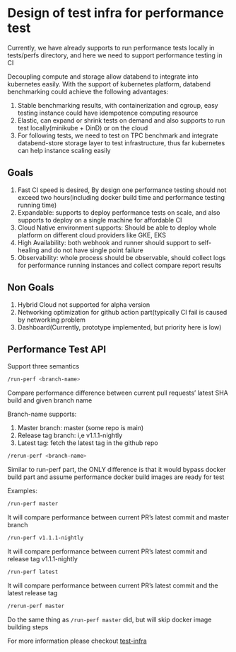 # Design of test infra for performance test

Currently, we have already supports to run performance tests locally in tests/perfs directory, and here we need to support performance testing in CI

Decoupling compute and storage allow databend to integrate into kubernetes easily.
With the support of kubernetes platform, databend benchmarking could achieve the following advantages:
1. Stable benchmarking results, with containerization and cgroup, easy testing instance could have idempotence computing resource
2. Elastic, can expand or shrink tests on demand and also supports to run test locally(minikube + DinD) or on the cloud
3. For following tests, we need to test on TPC benchmark and integrate databend-store storage layer to test infrastructure, thus far kubernetes can help instance scaling easily

## Goals

1. Fast CI speed is desired, By design one performance testing should not exceed two hours(including docker build time and performance testing running time)
2. Expandable: supports to deploy performance tests on scale, and also supports to deploy on a single machine for affordable CI
3. Cloud Native environment supports: Should be able to deploy whole platform on different cloud providers like GKE, EKS
4. High Availability: both webhook and runner should support to self-healing and do not have single point failure
5. Observability: whole process should be observable, should collect logs for performance running instances and collect compare report results

## Non Goals

1. Hybrid Cloud not supported for alpha version
2. Networking optimization for github action part(typically CI fail is caused by networking problem
3. Dashboard(Currently, prototype implemented, but priority here is low)

## Performance Test API

Support three semantics

```bash
/run-perf <branch-name>
```

Compare performance difference between current pull requests’ latest SHA build and given branch name

Branch-name supports:
1. Master branch: master (some repo is main)
2. Release tag branch: i,e v1.1.1-nightly
3. Latest tag: fetch the latest tag in the github repo

```bash
/rerun-perf <branch-name>
```

Similar to run-perf part, the ONLY difference is that it would bypass docker build part and assume performance docker build images are ready for test

Examples:
```bash
/run-perf master
```

It will compare performance between current PR’s latest commit and master branch
```bash
/run-perf v1.1.1-nightly
```

It will compare performance between current PR’s latest commit and release tag v1.1.1-nightly
```bash
/run-perf latest
```

It will compare performance between current PR’s latest commit and the latest release tag
```bash
/rerun-perf master
```

Do the same thing as `/run-perf master` did, but will skip docker image building steps

For more information please checkout [test-infra](https://github.com/datafuselabs/test-infra)